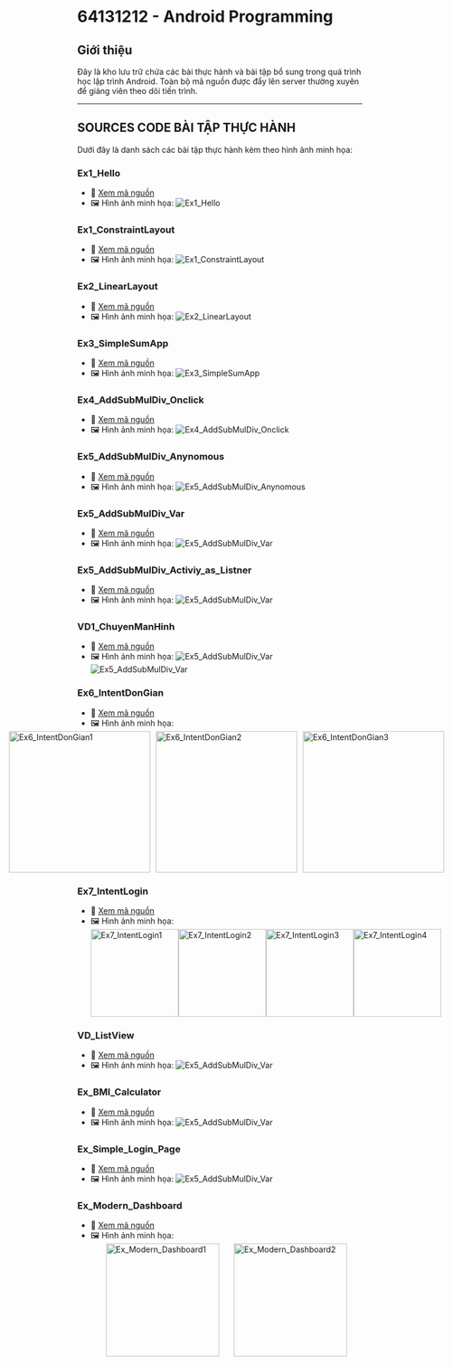 # 64131212 - Android Programming

## Giới thiệu
Đây là kho lưu trữ chứa các bài thực hành và bài tập bổ sung trong quá trình học lập trình Android. Toàn bộ mã nguồn được đẩy lên server thường xuyên để giảng viên theo dõi tiến trình.

---

## SOURCES CODE BÀI TẬP THỰC HÀNH
Dưới đây là danh sách các bài tập thực hành kèm theo hình ảnh minh họa:

### Ex1_Hello
- 📂 [Xem mã nguồn](Ex1_Hello)
- 🖼️ Hình ảnh minh họa:
  ![Ex1_Hello](Ex1_Hello/Ex1_Hello.PNG)

### Ex1_ConstraintLayout
- 📂 [Xem mã nguồn](Ex1_ConstraintLayout)
- 🖼️ Hình ảnh minh họa:
  ![Ex1_ConstraintLayout](Ex1_ConstraintLayout/Ex1_ConstraintLayout.PNG)

### Ex2_LinearLayout
- 📂 [Xem mã nguồn](Ex2_LinearLayout)
- 🖼️ Hình ảnh minh họa:
  ![Ex2_LinearLayout](Ex2_LinearLayout/Ex2_LinearLayout.png)

### Ex3_SimpleSumApp
- 📂 [Xem mã nguồn](Ex3_SimpleSumApp)
- 🖼️ Hình ảnh minh họa:
  ![Ex3_SimpleSumApp](Ex3_SimpleSumApp/Ex3_SimpleSumApp.png)

### Ex4_AddSubMulDiv_Onclick
- 📂 [Xem mã nguồn](Ex4_AddSubMulDiv_Onclick)
- 🖼️ Hình ảnh minh họa:
  ![Ex4_AddSubMulDiv_Onclick](Ex4_AddSubMulDiv_Onclick/image.png)

### Ex5_AddSubMulDiv_Anynomous
- 📂 [Xem mã nguồn](Ex5_AddSubMulDiv_Anynomous)
- 🖼️ Hình ảnh minh họa:
  ![Ex5_AddSubMulDiv_Anynomous](Ex5_AddSubMulDiv_Anynomous/Ex5_AddSubMulDiv_Anynomous.png)

### Ex5_AddSubMulDiv_Var
- 📂 [Xem mã nguồn](Ex5_AddSubMulDiv_Var)
- 🖼️ Hình ảnh minh họa:
  ![Ex5_AddSubMulDiv_Var](Ex5_AddSubMulDiv_Var/Ex5_AddSubMulDiv_Var.png)

### Ex5_AddSubMulDiv_Activiy_as_Listner
- 📂 [Xem mã nguồn](Ex5_AddSubMulDiv_Activiy_as_Listner)
- 🖼️ Hình ảnh minh họa:
  ![Ex5_AddSubMulDiv_Var](Ex5_AddSubMulDiv_Activiy_as_Listner/Ex5_AddSubMulDiv_Activiy_as_Listner.png)

### VD1_ChuyenManHinh
- 📂 [Xem mã nguồn](VD1_ChuyenManHinh)
- 🖼️ Hình ảnh minh họa:
  ![Ex5_AddSubMulDiv_Var](VD1_ChuyenManHinh/VD1_ChuyenManHinh1.png)
  ![Ex5_AddSubMulDiv_Var](VD1_ChuyenManHinh/VD1_ChuyenManHinh2.png)

### Ex6_IntentDonGian
- 📂 [Xem mã nguồn](Ex6_IntentDonGian)
- 🖼️ Hình ảnh minh họa:
  <div style="display: flex; justify-content: center; gap: 10px;">
    <img src="Ex6_IntentDonGian/Ex6_IntentDonGian1.png" alt="Ex6_IntentDonGian1" width="250"/>
    <img src="Ex6_IntentDonGian/Ex6_IntentDonGian2.png" alt="Ex6_IntentDonGian2" width="250"/>
    <img src="Ex6_IntentDonGian/Ex6_IntentDonGian3.png" alt="Ex6_IntentDonGian3" width="250"/>
  </div>


### Ex7_IntentLogin
- 📂 [Xem mã nguồn](Ex7_IntentLogin)
- 🖼️ Hình ảnh minh họa:
  <div style="display: flex; justify-content: space-evenly; align-items: center;">
    <img src="Ex7_IntentLogin/Ex7_IntentLogin1.png" alt="Ex7_IntentLogin1" width="155"/>
    <img src="Ex7_IntentLogin/Ex7_IntentLogin2.png" alt="Ex7_IntentLogin2" width="155"/>
    <img src="Ex7_IntentLogin/Ex7_IntentLogin3.png" alt="Ex7_IntentLogin3" width="155"/>
    <img src="Ex7_IntentLogin/Ex7_IntentLogin4.png" alt="Ex7_IntentLogin4" width="155"/>
  </div>

### VD_ListView
- 📂 [Xem mã nguồn](VD_ListView)
- 🖼️ Hình ảnh minh họa:
  ![Ex5_AddSubMulDiv_Var](VD_ListView/VD_ListView.png)

### Ex_BMI_Calculator
- 📂 [Xem mã nguồn](Ex_BMI_Calculator)
- 🖼️ Hình ảnh minh họa:
  ![Ex5_AddSubMulDiv_Var](Ex_BMI_Calculator/Ex_BMI_Calculator.png)

### Ex_Simple_Login_Page
- 📂 [Xem mã nguồn](Ex_Simple_Login_Page)
- 🖼️ Hình ảnh minh họa:
  ![Ex5_AddSubMulDiv_Var](Ex_Simple_Login_Page/Ex_Simple_Login_Page.png)

### Ex_Modern_Dashboard
- 📂 [Xem mã nguồn](Ex_Modern_Dashboard)
- 🖼️ Hình ảnh minh họa:
  <div style="display: flex; justify-content: space-evenly; align-items: center;">
    <img src="Ex_Modern_Dashboard/Ex_Modern_Dashboard1.png" alt="Ex_Modern_Dashboard1" width="200"/>
    <img src="Ex_Modern_Dashboard/Ex_Modern_Dashboard2.png" alt="Ex_Modern_Dashboard2" width="200"/>
  </div>









